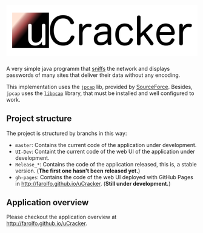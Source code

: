 ![uCracker](/utils/img/uCracker-logo.png)
==========

A very simple java programm that [sniffs](http://en.wikipedia.org/wiki/Packet_analyzer) the network and displays passwords of many sites that deliver their data without any encoding. 

This implementation uses the [<code>jpcap</code>](http://sourceforge.net/projects/jpcap/) lib, provided by [SourceForce](http://sourceforge.net/). 
Besides, <code>jpcap</code> uses the [<code>libpcap</code>](http://www.tcpdump.org/) library, that must be installed and well configured to work.

Project structure
-----------------

The project is structured by branchs in this way:

* <code>master</code>: Contains the current code of the application under development.
* <code>UI-Dev</code>: Containt the current code of the web UI of the application under development.
* <code>Release\_\*</code>: Contains the code of the application released, this is, a stable version. (**The first one hasn't been released yet.**)
* <code>gh-pages</code>: Contains the code of the web UI deployed with GitHub Pages in http://farolfo.github.io/uCracker. (__Still under development.__)


Application overview
--------------------

Please checkout the application overview at http://farolfo.github.io/uCracker.


